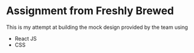 # Assignment from Freshly Brewed

This is my attempt at building the mock design provided by the team using 
- React JS
- CSS